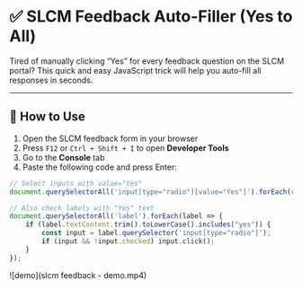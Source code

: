 # ✅ SLCM Feedback Auto-Filler (Yes to All)

Tired of manually clicking “Yes” for every feedback question on the SLCM portal? This quick and easy JavaScript trick will help you auto-fill all responses in seconds.

---

## 🚀 How to Use

1. Open the SLCM feedback form in your browser
2. Press `F12` or `Ctrl + Shift + I` to open **Developer Tools**
3. Go to the **Console** tab
4. Paste the following code and press Enter:

```javascript
// Select inputs with value="Yes"
document.querySelectorAll('input[type="radio"][value="Yes"]').forEach(r => r.click());

// Also check labels with "Yes" text
document.querySelectorAll('label').forEach(label => {
    if (label.textContent.trim().toLowerCase().includes("yes")) {
        const input = label.querySelector('input[type="radio"]');
        if (input && !input.checked) input.click();
    }
});
```
![demo](slcm feedback - demo.mp4)
